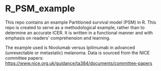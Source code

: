 # R_PSM_example

This repo contains an example Partitioned survival model (PSM) in R. This repo is created to serve as a methodological example, rather than to determine an accurate ICER. It is written in a functional manner and with emphasis on readers' comprehension and learning. 

The example used is Nivolumab versus Ipilimumab in advanced (unresectable or metastatic) melanoma. Data is sourced from the NICE committee papers:
https://www.nice.org.uk/guidance/ta384/documents/committee-papers
